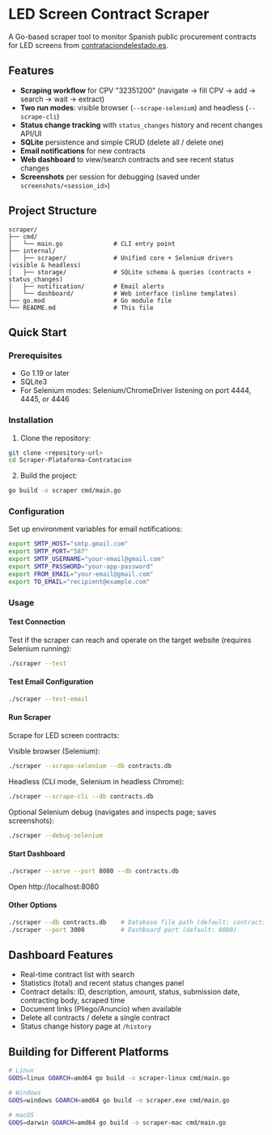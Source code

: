 # LED Screen Contract Scraper

A Go-based scraper tool to monitor Spanish public procurement contracts for LED screens from [contrataciondelestado.es](https://contrataciondelestado.es).

## Features

- **Scraping workflow** for CPV "32351200" (navigate → fill CPV → add → search → wait → extract)
- **Two run modes**: visible browser (`--scrape-selenium`) and headless (`--scrape-cli`)
- **Status change tracking** with `status_changes` history and recent changes API/UI
- **SQLite** persistence and simple CRUD (delete all / delete one)
- **Email notifications** for new contracts
- **Web dashboard** to view/search contracts and see recent status changes
- **Screenshots** per session for debugging (saved under `screenshots/<session_id>`)

## Project Structure

```
scraper/
├── cmd/
│   └── main.go              # CLI entry point
├── internal/
│   ├── scraper/             # Unified core + Selenium drivers (visible & headless)
│   ├── storage/             # SQLite schema & queries (contracts + status_changes)
│   ├── notification/        # Email alerts
│   └── dashboard/           # Web interface (inline templates)
├── go.mod                   # Go module file
└── README.md                # This file
```

## Quick Start

### Prerequisites

- Go 1.19 or later
- SQLite3
- For Selenium modes: Selenium/ChromeDriver listening on port 4444, 4445, or 4446

### Installation

1. Clone the repository:
```bash
git clone <repository-url>
cd Scraper-Plataforma-Contratacion
```

2. Build the project:
```bash
go build -o scraper cmd/main.go
```

### Configuration

Set up environment variables for email notifications:

```bash
export SMTP_HOST="smtp.gmail.com"
export SMTP_PORT="587"
export SMTP_USERNAME="your-email@gmail.com"
export SMTP_PASSWORD="your-app-password"
export FROM_EMAIL="your-email@gmail.com"
export TO_EMAIL="recipient@example.com"
```

### Usage

#### Test Connection
Test if the scraper can reach and operate on the target website (requires Selenium running):
```bash
./scraper --test
```

#### Test Email Configuration
```bash
./scraper --test-email
```

#### Run Scraper
Scrape for LED screen contracts:

Visible browser (Selenium):
```bash
./scraper --scrape-selenium --db contracts.db
```

Headless (CLI mode, Selenium in headless Chrome):
```bash
./scraper --scrape-cli --db contracts.db
```

Optional Selenium debug (navigates and inspects page; saves screenshots):
```bash
./scraper --debug-selenium
```

#### Start Dashboard
```bash
./scraper --serve --port 8080 --db contracts.db
```
Open http://localhost:8080

#### Other Options
```bash
./scraper --db contracts.db    # Database file path (default: contracts.db)
./scraper --port 3000          # Dashboard port (default: 8080)
```

## Dashboard Features

- Real-time contract list with search
- Statistics (total) and recent status changes panel
- Contract details: ID, description, amount, status, submission date, contracting body, scraped time
- Document links (Pliego/Anuncio) when available
- Delete all contracts / delete a single contract
- Status change history page at `/history`

## Building for Different Platforms

```bash
# Linux
GOOS=linux GOARCH=amd64 go build -o scraper-linux cmd/main.go

# Windows
GOOS=windows GOARCH=amd64 go build -o scraper.exe cmd/main.go

# macOS
GOOS=darwin GOARCH=amd64 go build -o scraper-mac cmd/main.go
```

